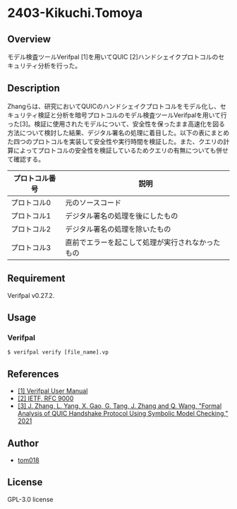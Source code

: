# 2403-Kikuchi.Tomoya

## Overview
モデル検査ツールVerifpal [1]を用いてQUIC [2]ハンドシェイクプロトコルのセキュリティ分析を行った。

## Description
Zhangらは、研究においてQUICのハンドシェイクプロトコルをモデル化し、セキュリティ検証と分析を暗号プロトコルのモデル検査ツールVerifpalを用いて行った[3]。検証に使用されたモデルについて、安全性を保ったまま高速化を図る方法について検討した結果、デジタル署名の処理に着目した。以下の表にまとめた四つのプロトコルを実装して安全性や実行時間を検証した。また、クエリの計算によってプロトコルの安全性を検証しているためクエリの有無についても併せて確認する。

| プロトコル番号 | 説明                               |
| -------------- | ---------------------------------- |
| プロトコル0    | 元のソースコード                   |
| プロトコル1    | デジタル署名の処理を後にしたもの   |
| プロトコル2    | デジタル署名の処理を除いたもの               |
| プロトコル3    | 直前でエラーを起こして処理が実行されなかったもの |


## Requirement
Verifpal v0.27.2.


## Usage

### Verifpal

```
$ verifpal verify [file_name].vp
```


## References

- [[1] Verifpal User Manual](https://verifpal.com/res/pdf/manual.pdf)
- [[2] IETF, RFC 9000](https://datatracker.ietf.org/doc/html/rfc9000)
- [[3] J. Zhang, L. Yang, X. Gao, G. Tang, J. Zhang and Q. Wang, "Formal Analysis of QUIC Handshake Protocol Using Symbolic Model Checking," 2021](https://ieeexplore.ieee.org/document/9328313)

## Author
- [tom018](https://github.com/tom018)

## License
GPL-3.0 license
